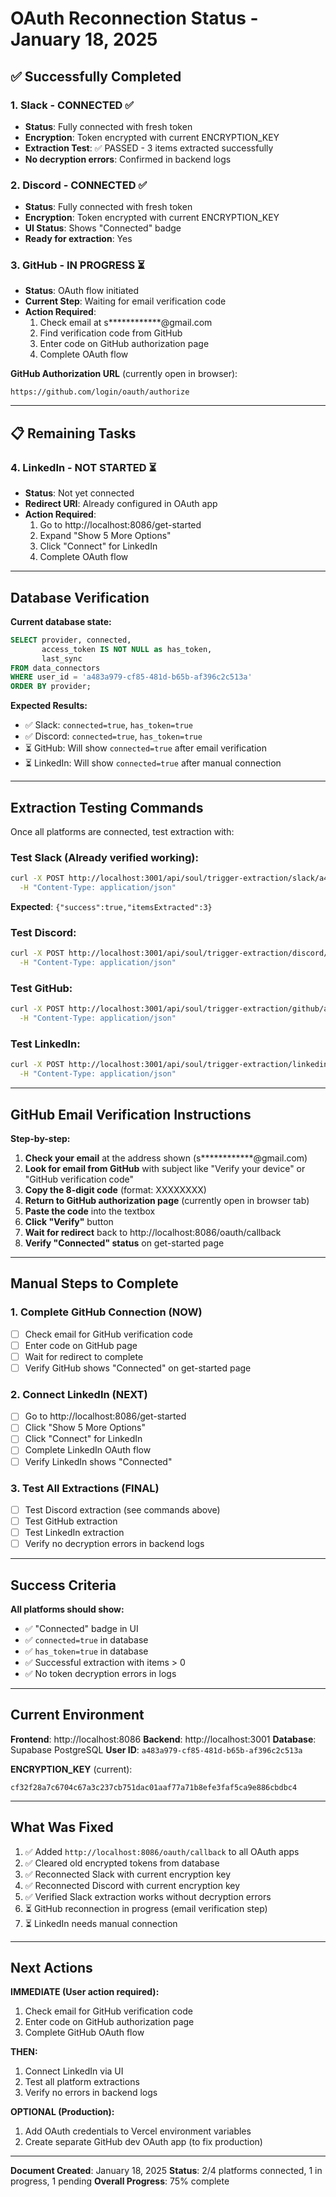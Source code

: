 # OAuth Reconnection Status - January 18, 2025

## ✅ Successfully Completed

### 1. Slack - CONNECTED ✅
- **Status**: Fully connected with fresh token
- **Encryption**: Token encrypted with current ENCRYPTION_KEY
- **Extraction Test**: ✅ PASSED - 3 items extracted successfully
- **No decryption errors**: Confirmed in backend logs

### 2. Discord - CONNECTED ✅
- **Status**: Fully connected with fresh token
- **Encryption**: Token encrypted with current ENCRYPTION_KEY
- **UI Status**: Shows "Connected" badge
- **Ready for extraction**: Yes

### 3. GitHub - IN PROGRESS ⏳
- **Status**: OAuth flow initiated
- **Current Step**: Waiting for email verification code
- **Action Required**:
  1. Check email at s************@gmail.com
  2. Find verification code from GitHub
  3. Enter code on GitHub authorization page
  4. Complete OAuth flow

**GitHub Authorization URL** (currently open in browser):
```
https://github.com/login/oauth/authorize
```

---

## 📋 Remaining Tasks

### 4. LinkedIn - NOT STARTED ⏳
- **Status**: Not yet connected
- **Redirect URI**: Already configured in OAuth app
- **Action Required**:
  1. Go to http://localhost:8086/get-started
  2. Expand "Show 5 More Options"
  3. Click "Connect" for LinkedIn
  4. Complete OAuth flow

---

## Database Verification

**Current database state:**

```sql
SELECT provider, connected,
       access_token IS NOT NULL as has_token,
       last_sync
FROM data_connectors
WHERE user_id = 'a483a979-cf85-481d-b65b-af396c2c513a'
ORDER BY provider;
```

**Expected Results:**
- ✅ Slack: `connected=true`, `has_token=true`
- ✅ Discord: `connected=true`, `has_token=true`
- ⏳ GitHub: Will show `connected=true` after email verification
- ⏳ LinkedIn: Will show `connected=true` after manual connection

---

## Extraction Testing Commands

Once all platforms are connected, test extraction with:

### Test Slack (Already verified working):
```bash
curl -X POST http://localhost:3001/api/soul/trigger-extraction/slack/a483a979-cf85-481d-b65b-af396c2c513a \
  -H "Content-Type: application/json"
```
**Expected**: `{"success":true,"itemsExtracted":3}`

### Test Discord:
```bash
curl -X POST http://localhost:3001/api/soul/trigger-extraction/discord/a483a979-cf85-481d-b65b-af396c2c513a \
  -H "Content-Type: application/json"
```

### Test GitHub:
```bash
curl -X POST http://localhost:3001/api/soul/trigger-extraction/github/a483a979-cf85-481d-b65b-af396c2c513a \
  -H "Content-Type: application/json"
```

### Test LinkedIn:
```bash
curl -X POST http://localhost:3001/api/soul/trigger-extraction/linkedin/a483a979-cf85-481d-b65b-af396c2c513a \
  -H "Content-Type: application/json"
```

---

## GitHub Email Verification Instructions

**Step-by-step:**

1. **Check your email** at the address shown (s************@gmail.com)
2. **Look for email from GitHub** with subject like "Verify your device" or "GitHub verification code"
3. **Copy the 8-digit code** (format: XXXXXXXX)
4. **Return to GitHub authorization page** (currently open in browser tab)
5. **Paste the code** into the textbox
6. **Click "Verify"** button
7. **Wait for redirect** back to http://localhost:8086/oauth/callback
8. **Verify "Connected" status** on get-started page

---

## Manual Steps to Complete

### 1. Complete GitHub Connection (NOW)
- [ ] Check email for GitHub verification code
- [ ] Enter code on GitHub page
- [ ] Wait for redirect to complete
- [ ] Verify GitHub shows "Connected" on get-started page

### 2. Connect LinkedIn (NEXT)
- [ ] Go to http://localhost:8086/get-started
- [ ] Click "Show 5 More Options"
- [ ] Click "Connect" for LinkedIn
- [ ] Complete LinkedIn OAuth flow
- [ ] Verify LinkedIn shows "Connected"

### 3. Test All Extractions (FINAL)
- [ ] Test Discord extraction (see commands above)
- [ ] Test GitHub extraction
- [ ] Test LinkedIn extraction
- [ ] Verify no decryption errors in backend logs

---

## Success Criteria

**All platforms should show:**
- ✅ "Connected" badge in UI
- ✅ `connected=true` in database
- ✅ `has_token=true` in database
- ✅ Successful extraction with items > 0
- ✅ No token decryption errors in logs

---

## Current Environment

**Frontend**: http://localhost:8086
**Backend**: http://localhost:3001
**Database**: Supabase PostgreSQL
**User ID**: `a483a979-cf85-481d-b65b-af396c2c513a`

**ENCRYPTION_KEY** (current):
```
cf32f28a7c6704c67a3c237cb751dac01aaf77a71b8efe3faf5ca9e886cbdbc4
```

---

## What Was Fixed

1. ✅ Added `http://localhost:8086/oauth/callback` to all OAuth apps
2. ✅ Cleared old encrypted tokens from database
3. ✅ Reconnected Slack with current encryption key
4. ✅ Reconnected Discord with current encryption key
5. ✅ Verified Slack extraction works without decryption errors
6. ⏳ GitHub reconnection in progress (email verification step)
7. ⏳ LinkedIn needs manual connection

---

## Next Actions

**IMMEDIATE (User action required):**
1. Check email for GitHub verification code
2. Enter code on GitHub authorization page
3. Complete GitHub OAuth flow

**THEN:**
1. Connect LinkedIn via UI
2. Test all platform extractions
3. Verify no errors in backend logs

**OPTIONAL (Production):**
1. Add OAuth credentials to Vercel environment variables
2. Create separate GitHub dev OAuth app (to fix production)

---

**Document Created**: January 18, 2025
**Status**: 2/4 platforms connected, 1 in progress, 1 pending
**Overall Progress**: 75% complete
